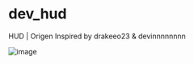 # dev_hud

HUD | Origen Inspired by drakeeo23 & devinnnnnnnn


![image](https://github.com/user-attachments/assets/e90bf843-2089-4b6a-9a77-d1d4d8d95762)

